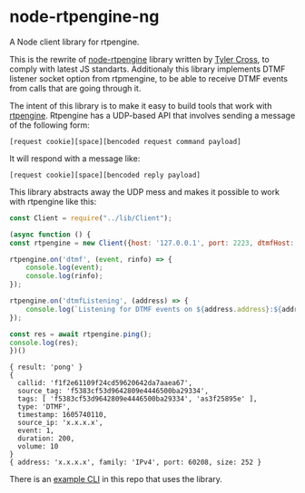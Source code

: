 node-rtpengine-ng
==============
A Node client library for rtpengine.

This is the rewrite of [node-rtpengine](https://github.com/wtcross/node-rtpengine) library written by [Tyler Cross](https://github.com/wtcross), to comply with latest JS standarts.
Additionaly this library implements DTMF listener socket option from rtpmengine, to be able to receive DTMF events from calls that are going through it.

The intent of this library is to make it easy to build tools that work with [rtpengine](https://github.com/sipwise/rtpengine). Rtpengine has a UDP-based API that involves sending a message of the following form:

`[request cookie][space][bencoded request command payload]`

It will respond with a message like:

`[request cookie][space][bencoded reply payload]`

This library abstracts away the UDP mess and makes it possible to work with rtpengine like this:
```javascript
const Client = require("../lib/Client");

(async function () {
const rtpengine = new Client({host: '127.0.0.1', port: 2223, dtmfHost: '0.0.0.0', dtmfPort: 7901});

rtpengine.on('dtmf', (event, rinfo) => {
	console.log(event);
	console.log(rinfo);
});

rtpengine.on('dtmfListening', (address) => {
	console.log(`Listening for DTMF events on ${address.address}:${address.port}`);
});

const res = await rtpengine.ping();
console.log(res);
})()
```

```
{ result: 'pong' }
{
  callid: 'f1f2e61109f24cd59620642da7aaea67',
  source_tag: 'f5383cf53d9642809e4446500ba29334',
  tags: [ 'f5383cf53d9642809e4446500ba29334', 'as3f25895e' ],
  type: 'DTMF',
  timestamp: 1605740110,
  source_ip: 'x.x.x.x',
  event: 1,
  duration: 200,
  volume: 10
}
{ address: 'x.x.x.x', family: 'IPv4', port: 60208, size: 252 }
```

There is an [example CLI](bin/rtpengine) in this repo that uses the library.
